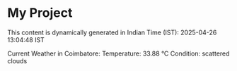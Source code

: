 # My Project

This content is dynamically generated in Indian Time (IST): 2025-04-26 13:04:48 IST


Current Weather in Coimbatore:
Temperature: 33.88 °C
Condition: scattered clouds

